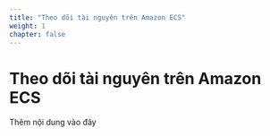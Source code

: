 ```yaml
---
title: "Theo dõi tài nguyên trên Amazon ECS"
weight: 1
chapter: false
---
```


# Theo dõi tài nguyên trên Amazon ECS

Thêm nội dung vào đây